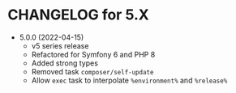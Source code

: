 CHANGELOG for 5.X
=================

* 5.0.0 (2022-04-15)
  * v5 series release
  * Refactored for Symfony 6 and PHP 8
  * Added strong types
  * Removed task `composer/self-update`
  * Allow `exec` task to interpolate `%environment%` and `%release%`
